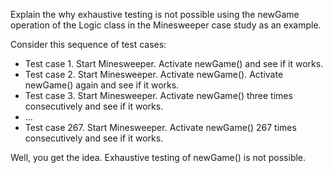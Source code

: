 <panel header="Q: Explain the why exhaustive testing is not possible using the newGame operation of the Logic class in the Minesweeper case study as an example.">
<question has-input="true">

Explain the why exhaustive testing is not possible using the newGame operation of the Logic class in the Minesweeper case study as an example.

<div slot="answer">

Consider this sequence of test cases:

* Test case 1. Start Minesweeper. Activate newGame() and see if it works.
* Test case 2. Start Minesweeper. Activate newGame(). Activate newGame() again and see if it works.
* Test case 3. Start Minesweeper. Activate newGame() three times consecutively and see if it works.
* …
* Test case 267. Start Minesweeper. Activate newGame() 267 times consecutively and see if it works.

Well, you get the idea. Exhaustive testing of newGame() is not possible.

</div>
</question>
</panel>
